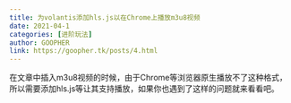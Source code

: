 ```yaml
---
title: 为volantis添加hls.js以在Chrome上播放m3u8视频
date: 2021-04-1
categories: [进阶玩法]
author: GOOPHER
link: https://goopher.tk/posts/4.html
---
```

在文章中插入m3u8视频的时候，由于Chrome等浏览器原生播放不了这种格式，所以需要添加hls.js等让其支持播放，如果你也遇到了这样的问题就来看看吧。
<!-- more -->
